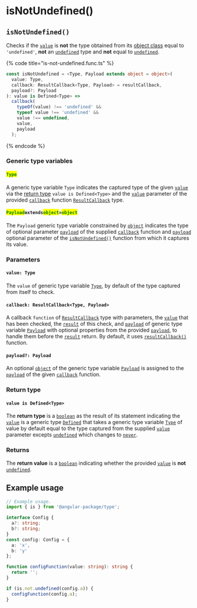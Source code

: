 # isNotUndefined()

## `isNotUndefined()`

Checks if the [`value`](isnotundefined.md#value-type) is **not** the type obtained from its [object class](https://developer.mozilla.org/en-US/docs/Web/JavaScript/Reference/Global\_Objects/Object/toString#using\_tostring\_to\_detect\_object\_class) equal to `'undefined'`, **not** an [`undefined`](https://developer.mozilla.org/en-US/docs/Web/JavaScript/Reference/Global\_Objects/undefined) type and **not** equal to [`undefined`](https://developer.mozilla.org/en-US/docs/Web/JavaScript/Reference/Global\_Objects/undefined).

{% code title="is-not-undefined.func.ts" %}
```typescript
const isNotUndefined = <Type, Payload extends object = object>(
  value: Type,
  callback: ResultCallback<Type, Payload> = resultCallback,
  payload?: Payload
): value is Defined<Type> =>
  callback(
    typeOf(value) !== 'undefined' &&
    typeof value !== 'undefined' &&
    value !== undefined,
    value,
    payload
  );
```
{% endcode %}

### Generic type variables

#### <mark style="color:green;">**`Type`**</mark>

A generic type variable `Type` indicates the captured type of the given [`value`](isnotundefined.md#value-array-less-than-type-greater-than) via the [return type](isnotundefined.md#return-type) `value is Defined<Type>` and the [`value`](../types/resultcallback.md#value-value) parameter of the provided [`callback`](isnotundefined.md#callback-resultcallback-less-than-array-less-than-type-greater-than-payload-greater-than) function [`ResultCallback`](../types/resultcallback.md) type.

#### <mark style="color:green;">**`Payload`**</mark>**`extends`**<mark style="color:green;">**`object`**</mark>**`=`**<mark style="color:green;">**`object`**</mark>

The `Payload` generic type variable constrained by [`object`](https://www.typescriptlang.org/docs/handbook/basic-types.html#object) indicates the type of optional parameter [`payload`](../types/resultcallback.md#payload-payload) of the supplied [`callback`](isnotundefined.md#callback-resultcallback-less-than-any-payload-greater-than) function and [`payload`](isnotundefined.md#payload-payload) optional parameter of the [`isNotUndefined()`](isnotundefined.md#isnotundefined) function from which it captures its value.

### Parameters

#### `value: Type`

The `value` of generic type variable [`Type`](isnotundefined.md#type), by default of the type captured from itself to check.

#### `callback: ResultCallback<Type, Payload>`

A callback `function` of [`ResultCallback`](../types/resultcallback.md) type with parameters, the [`value`](isnotundefined.md#value-any) that has been checked, the [`result`](../types/resultcallback.md#result-boolean) of this check, and [`payload`](../types/resultcallback.md#payload-payload) of generic type variable [`Payload`](isnotundefined.md#payloadextendsobject) with optional properties from the provided [`payload`](isnotundefined.md#payload-payload), to handle them before the [`result`](../types/resultcallback.md#result-boolean) return. By default, it uses [`resultCallback()`](../helper/resultcallback.md) function.

#### `payload?: Payload`

An optional [`object`](https://developer.mozilla.org/en-US/docs/Web/JavaScript/Reference/Global\_Objects/Object) of the generic type variable [`Payload`](isnotundefined.md#payloadextendsobject) is assigned to the [`payload`](../types/resultcallback.md#payload-payload) of the given [`callback`](isnotundefined.md#callback-resultcallback-less-than-any-payload-greater-than) function.

### Return type

#### `value is Defined<Type>`

The **return type** is a [`boolean`](https://www.typescriptlang.org/docs/handbook/basic-types.html#boolean) as the result of its statement indicating the [`value`](isnotundefined.md#value-type) is a generic type [`Defined`](../types/defined.md) that takes a generic type variable [`Type`](isnotundefined.md#type) of value by default equal to the type captured from the supplied [`value`](isnotundefined.md#value-type) parameter excepts [`undefined`](https://www.typescriptlang.org/docs/handbook/basic-types.html#null-and-undefined) which changes to [`never`](https://www.typescriptlang.org/docs/handbook/basic-types.html#never).

### Returns

The **return value** is a [`boolean`](https://developer.mozilla.org/en-US/docs/Web/JavaScript/Reference/Global\_Objects/Boolean) indicating whether the provided [`value`](isnotundefined.md#value-type) is **not** [`undefined`](https://developer.mozilla.org/en-US/docs/Web/JavaScript/Reference/Global\_Objects/undefined).

## Example usage

```typescript
// Example usage.
import { is } from '@angular-package/type';

interface Config {
  a?: string;
  b?: string;
}
const config: Config = {
  a: 'x',
  b: 'y'
};

function configFunction(value: string): string {
  return '';
}

if (is.not.undefined(config.a)) {
  configFunction(config.a);
}
```
